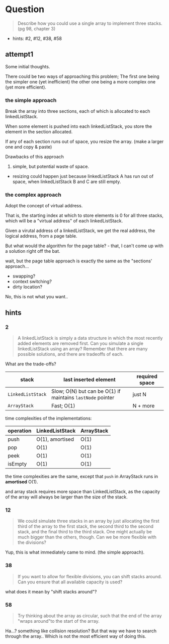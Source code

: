 # Question

> Describe how you could use a single array to implement three stacks. (pg 98, chapter 3)

- hints: #2, #12, #38, #58

## attempt1

Some initial thoughts.

There could be two ways of approaching this problem; The first one being the simpler one (yet inefficient) 
the other one being a more complex one (yet more efficient).

### the simple approach
Break the array into three sections, each of which is allocated to each linkedListStack.

When some element is pushed into each linkedListStack, you store the element in the section allocated.

If any of each section runs out of space, you resize the array. (make a larger one and copy & paste)

Drawbacks of this approach
1. simple, but potential waste of space.
  - resizing could happen just because linkedListStack A has run out of space, when linkedListStack B and C are still empty.
  
  
 ### the complex approach
 Adopt the concept of virtual address.
 
 That is, the starting index at which to store elements is 0 for all three stacks, which will be a
 "virtual address" of each linkedListStack. 
 
 Given a virutal address of a linkedListStack, we get the real address, the logical address, from a page table.
 
But what would the algorithm for the page table? - that, I can't come up with a solution right off the bat.

wait, but the page table approach is exactly the same as the "sections' approach...
- swapping?
- context switching?
- dirty location?

No, this is not what you want..



##  hints
### 2
> A linkedListStack is simply a data structure in which the most recently added elements are
removed first. Can you simulate a single linkedListStack using an array? Remember that there are
many possible solutions, and there are tradeoffs of each.


What are the trade-offs?


stack | last inserted element | required space
--- | --- | ---
`LinkedListStack` | Slow; O(N) but can be O(1) if maintains `lastNode` pointer  | just N 
`ArrayStack` | Fast; O(1) | N + more



time complexities of the implementations:

operation | LinkedListStack | ArrayStack
--- | --- | ---
push | O(1), amortised | O(1)
pop | O(1) | O(1)
peek | O(1) | O(1)
isEmpty | O(1) | O(1)
 
the  time complexities are the same, except that `push` in ArrayStack runs in **amortised** O(1).

and array stack requires more space than LinkedListStack, as the capacity of the array will always be larger than the
size of the stack.

### 12
> We could simulate three stacks in an array by just allocating the first third of the array to
  the first stack, the second third to the second stack, and the final third to the third stack.
  One might actually be much bigger than the others, though. Can we be more flexible
  with the divisions?
      
      
Yup, this is what immediately came to mind. (the simple approach).


### 38

> If you want to allow for flexible divisions, you can shift stacks around. Can you ensure
that all available capacity is used?


what does it mean by  "shift stacks around"?

### 58
> Try thinking about the array as circular, such that the end of the array "wraps around"to
the start of the array.


Ha...? something like collision resolution? But that way we have to search through the array..
Which is not the most efficient way of doing this.

